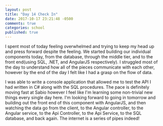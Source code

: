 ```yaml
---
layout: post
title: "Day 14 Check In"
date: 2017-10-17 23:21:48 -0500
comments: true
categories: school
published: true
---
```


I spent most of today feeling overwhelmed and trying to keep my head up and press forward despite the feeling. We started building our individual components today, from the database, through the middle tier, and to the front end(using SQL, .NET, and AngularJS respectively). I struggled most of the day to understand how all of the pieces communicate with each other, however by the end of the day I felt like I had a grasp on the flow of data.<!--more-->

I was able to write a console application that allowed me to test the API I had written in C# along with the SQL procedures. The pace is definitely moving fast at Sabio however I feel like I'm learning some non-trivial new things every single day here. I'm looking forward to going in tomorrow and building out the front end of this component with AngularJS, and then watching the data go from the client, to the Angular controller, to the Angular service, to the Api Controller, to the Api Service, to the SQL database, and back again. The internet is a series of pipes indeed!